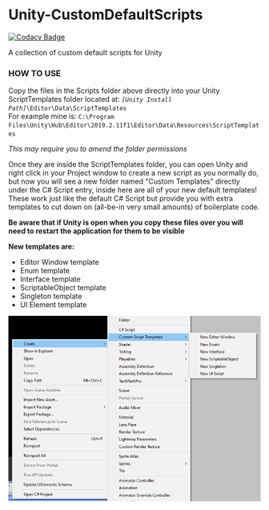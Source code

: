 # Unity-CustomDefaultScripts

[![Codacy Badge](https://api.codacy.com/project/badge/Grade/c75ed988991a4c54ae0ba80a6e90061a)](https://app.codacy.com/manual/Comp3interactive/Unity-CustomDefaultScripts?utm_source=github.com&utm_medium=referral&utm_content=Comp3interactive/Unity-CustomDefaultScripts&utm_campaign=Badge_Grade_Dashboard)

A collection of custom default scripts for Unity

<h3>HOW TO USE</h3>
<p>Copy the files in the Scripts folder above directly into your Unity ScriptTemplates folder located at: <code><i>[Unity Install Path]</i>\Editor\Data\ScriptTemplates</code></br>
For example mine is: <code>C:\Program Files\Unity\Hub\Editor\2019.2.11f1\Editor\Data\Resources\ScriptTemplates</code>
<p><i>This may require you to amend the folder permissions</i></p>
<p>Once they are inside the ScriptTemplates folder, you can open Unity and right click in your Project window to create a new script as you normally do, but now you will see a new folder named "Custom Templates" directly under the C# Script entry, inside here are all of your new default templates! These work just like the default C# Script but provide you with extra templates to cut down on (all-be-in very small amounts) of boilerplate code.</p>
<p><b>Be aware that if Unity is open when you copy these files over you will need to restart the application for them to be visible</b></p>
<p><b>New templates are:</b></p>
<ul>
  <li>Editor Window template</li>
  <li>Enum template</li>
  <li>Interface template</li>
  <li>ScriptableObject template</li>
  <li>Singleton template</li>
  <li>UI Element template</li>
</ul>

<center><img src="img/NewScriptsMenu.png"></center>
